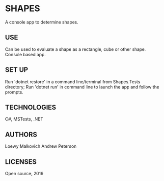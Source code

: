 # SHAPES

A console app to determine shapes.

## USE

Can be used to evaluate a shape as a rectangle, cube or other shape. Console based app.

## SET UP

Run 'dotnet restore' in a command line/terminal from Shapes.Tests directory; 
Run 'dotnet run' in command line to launch the app and follow the prompts.

## TECHNOLOGIES

C#, MSTests, .NET

## AUTHORS

Loewy Malkovich
Andrew Peterson

## LICENSES

Open source, 2019